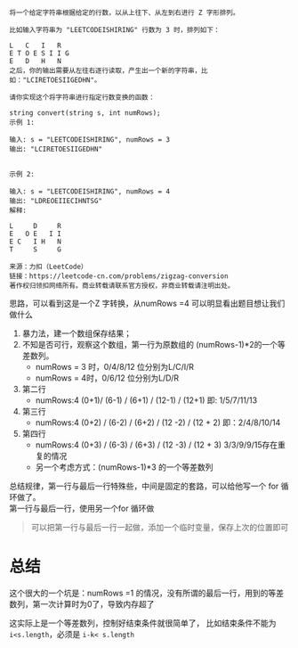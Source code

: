 ```
将一个给定字符串根据给定的行数，以从上往下、从左到右进行 Z 字形排列。

比如输入字符串为 "LEETCODEISHIRING" 行数为 3 时，排列如下：

L   C   I   R
E T O E S I I G
E   D   H   N
之后，你的输出需要从左往右逐行读取，产生出一个新的字符串，比如："LCIRETOESIIGEDHN"。

请你实现这个将字符串进行指定行数变换的函数：

string convert(string s, int numRows);
示例 1:

输入: s = "LEETCODEISHIRING", numRows = 3
输出: "LCIRETOESIIGEDHN"


示例 2:

输入: s = "LEETCODEISHIRING", numRows = 4
输出: "LDREOEIIECIHNTSG"
解释:

L     D     R
E   O E   I I
E C   I H   N
T     S     G

来源：力扣（LeetCode）
链接：https://leetcode-cn.com/problems/zigzag-conversion
著作权归领扣网络所有。商业转载请联系官方授权，非商业转载请注明出处。
```

思路，可以看到这是一个Z 字转换，从numRows =4 可以明显看出题目想让我们做什么
1. 暴力法，建一个数组保存结果；
2. 不知是否可行，观察这个数组，第一行为原数组的 (numRows-1)*2的一个等差数列。
    * numRows = 3 时，0/4/8/12 位分别为L/C/I/R
    * numRows = 4时，0/6/12 位分别为L/D/R
3. 第二行  
    * numRows:4 (0+1)/ (6-1) / (6+1) / (12-1) / (12+1) 即: 1/5/7/11/13
4. 第三行
    * numRows:4 (0+2) / (6-2) / (6+2) / (12 -2) / (12 + 2) 即：2/4/8/10/14
5. 第四行
    * numRows:4 (0+3) / (6-3) / (6+3) / (12 -3) / (12 + 3) 3/3/9/9/15存在重复的情况
    * 另一个考虑方式：(numRows-1)*3 的一个等差数列
    
总结规律，第一行与最后一行特殊些，中间是固定的套路，可以给他写一个 for 循环做了。  
第一行与最后一行，使用另一个for 循环做

> 可以把第一行与最后一行一起做，添加一个临时变量，保存上次的位置即可

总结
=
这个很大的一个坑是：numRows =1 的情况，没有所谓的最后一行，用到的等差数列，第一次计算时为0了，导致内存超了

这实际上是一个等差数列，控制好结束条件就很简单了，
比如结束条件不能为 `i<s.length`，必须是 `i-k< s.length`